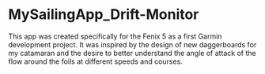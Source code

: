 # MySailingApp_Drift-Monitor
This app was created specifically for the Fenix 5 as a first Garmin development project. It was inspired by the design of new daggerboards for my catamaran and the desire to better understand the angle of attack of the flow around the foils at different speeds and courses.
